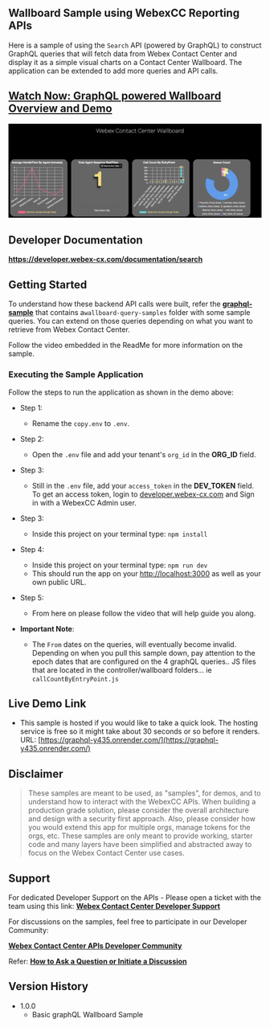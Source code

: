 ## Wallboard Sample using WebexCC Reporting APIs

Here is a sample of using the `Search` API (powered by GraphQL) to construct GraphQL queries that will fetch data from Webex Contact Center and display it as a simple visual charts on a Contact Center Wallboard. The application can be extended to add more queries and API calls.

## [Watch Now: GraphQL powered Wallboard Overview and Demo](https://app.vidcast.io/share/42059f9c-73b8-48eb-9099-0ea45308cd23)

![Graphql Wallboard Sample](./images/graphql-wallboard-sample.png)

## Developer Documentation

**https://developer.webex-cx.com/documentation/search**

## Getting Started

To understand how these backend API calls were built, refer the **[graphql-sample](https://github.com/CiscoDevNet/webex-contact-center-api-samples/tree/main/graphql-sample)** that contains a`wallboard-query-samples` folder with some sample queries. You can extend on those queries depending on what you want to retrieve from Webex Contact Center.

Follow the video embedded in the ReadMe for more information on the sample.

### Executing the Sample Application

Follow the steps to run the application as shown in the demo above:

- Step 1:

  - Rename the `copy.env` to `.env`.

- Step 2:

  - Open the `.env` file and add your tenant's `org_id` in the **ORG_ID** field.

- Step 3:

  - Still in the `.env` file, add your `access_token` in the **DEV_TOKEN** field. To get an access token, login to [developer.webex-cx.com](https://developer.webex-cx.com) and Sign in with a WebexCC Admin user.

- Step 3:

  - Inside this project on your terminal type: `npm install`

- Step 4:

  - Inside this project on your terminal type: `npm run dev`
  - This should run the app on your [http://localhost:3000](http://localhost:3000) as well as your own public URL.

- Step 5:

  - From here on please follow the video that will help guide you along.

- **Important Note**:
  - The `From` dates on the queries, will eventually become invalid. Depending on when you pull this sample down, pay attention to the epoch dates that are configured on the 4 graphQL queries.. JS files that are located in the controller/wallboard folders... ie `callCountByEntryPoint.js`

## Live Demo Link

- This sample is hosted if you would like to take a quick look. The hosting service is free so it might take about 30 seconds or so before it renders.
  URL: [https://graphql-y435.onrender.com/](https://graphql-y435.onrender.com/)

## Disclaimer

> These samples are meant to be used, as "samples", for demos, and to understand how to interact with the WebexCC APIs.
> When building a production grade solution, please consider the overall architecture and design with a security first approach.
> Also, please consider how you would extend this app for multiple orgs, manage tokens for the orgs, etc.
> These samples are only meant to provide working, starter code and many layers have been simplified and abstracted away to focus on the Webex Contact Center use cases.

## Support

For dedicated Developer Support on the APIs - Please open a ticket with the team using this link: **[Webex Contact Center Developer Support](https://developer.webex-cx.com/support)**

For discussions on the samples, feel free to participate in our Developer Community:

**[Webex Contact Center APIs Developer Community](https://community.cisco.com/t5/contact-center/bd-p/j-disc-dev-contact-center)**

Refer: **[How to Ask a Question or Initiate a Discussion](https://community.cisco.com/t5/contact-center/webex-contact-center-apis-developer-community-and-support/m-p/4558270)**

## Version History

- 1.0.0
  - Basic graphQL Wallboard Sample
